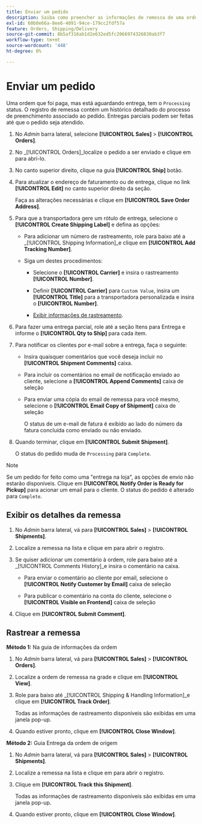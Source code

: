 ```yaml
---
title: Enviar um pedido
description: Saiba como preencher as informações de remessa de uma ordem de processamento e visualizar as informações de remessa e rastreamento.
exl-id: 60b0e66a-8ee6-4091-94ce-179cc2fdf57a
feature: Orders, Shipping/Delivery
source-git-commit: 8b5af316ab1d2e632ed5fc2066974326830ab3f7
workflow-type: tm+mt
source-wordcount: '448'
ht-degree: 0%

---
```


# Enviar um pedido

Uma ordem que foi paga, mas está aguardando entrega, tem o `Processing` status. O registro de remessa contém um histórico detalhado do processo de preenchimento associado ao pedido. Entregas parciais podem ser feitas até que o pedido seja atendido.

1. No _Admin_ barra lateral, selecione **[!UICONTROL Sales]** > **[!UICONTROL Orders]**.

1. No _[!UICONTROL Orders]_localize o pedido a ser enviado e clique em para abri-lo.

1. No canto superior direito, clique na guia **[!UICONTROL Ship]** botão.

1. Para atualizar o endereço de faturamento ou de entrega, clique no link **[!UICONTROL Edit]** no canto superior direito da seção.

   Faça as alterações necessárias e clique em **[!UICONTROL Save Order Address]**.

1. Para que a transportadora gere um rótulo de entrega, selecione o **[!UICONTROL Create Shipping Label]** e defina as opções:

   - Para adicionar um número de rastreamento, role para baixo até a _[!UICONTROL Shipping Information]_e clique em **[!UICONTROL Add Tracking Number]**.

   - Siga um destes procedimentos:

      - Selecione o **[!UICONTROL Carrier]** e insira o rastreamento **[!UICONTROL Number]**.

      - Definir **[!UICONTROL Carrier]** para `Custom Value`, insira um **[!UICONTROL Title]** para a transportadora personalizada e insira o **[!UICONTROL Number]**.

      - [Exibir informações de rastreamento](#track-the-shipment).

1. Para fazer uma entrega parcial, role até a seção Itens para Entrega e informe o **[!UICONTROL Qty to Ship]** para cada item.

1. Para notificar os clientes por e-mail sobre a entrega, faça o seguinte:

   - Insira quaisquer comentários que você deseja incluir no **[!UICONTROL Shipment Comments]** caixa.

   - Para incluir os comentários no email de notificação enviado ao cliente, selecione a **[!UICONTROL Append Comments]** caixa de seleção

   - Para enviar uma cópia do email de remessa para você mesmo, selecione o **[!UICONTROL Email Copy of Shipment]** caixa de seleção

     O status de um e-mail de fatura é exibido ao lado do número da fatura concluída como enviado ou não enviado.

1. Quando terminar, clique em **[!UICONTROL Submit Shipment]**.

   O status do pedido muda de `Processing` para `Complete`.

>[!NOTE]
>
>Se um pedido for feito como uma &quot;entrega na loja&quot;, as opções de envio não estarão disponíveis. Clique em **[!UICONTROL Notify Order is Ready for Pickup]** para acionar um email para o cliente. O status do pedido é alterado para `Complete`.

## Exibir os detalhes da remessa

1. No _Admin_ barra lateral, vá para **[!UICONTROL Sales]** > **[!UICONTROL Shipments]**.

1. Localize a remessa na lista e clique em para abrir o registro.

1. Se quiser adicionar um comentário à ordem, role para baixo até a _[!UICONTROL Comments History]_e insira o comentário na caixa.

   - Para enviar o comentário ao cliente por email, selecione o **[!UICONTROL Notify Customer by Email]** caixa de seleção

   - Para publicar o comentário na conta do cliente, selecione o **[!UICONTROL Visible on Frontend]** caixa de seleção

1. Clique em **[!UICONTROL Submit Comment]**.

## Rastrear a remessa

**Método 1:** Na guia de informações da ordem

1. No _Admin_ barra lateral, vá para **[!UICONTROL Sales]** > **[!UICONTROL Orders]**.

1. Localize a ordem de remessa na grade e clique em **[!UICONTROL View]**.

1. Role para baixo até _[!UICONTROL Shipping & Handling Information]_e clique em **[!UICONTROL Track Order]**.

   Todas as informações de rastreamento disponíveis são exibidas em uma janela pop-up.

1. Quando estiver pronto, clique em **[!UICONTROL Close Window]**.

**Método 2:** Guia Entrega da ordem de origem

1. No _Admin_ barra lateral, vá para **[!UICONTROL Sales]** > **[!UICONTROL Shipments]**.

1. Localize a remessa na lista e clique em para abrir o registro.

1. Clique em **[!UICONTROL Track this Shipment]**.

   Todas as informações de rastreamento disponíveis são exibidas em uma janela pop-up.

1. Quando estiver pronto, clique em **[!UICONTROL Close Window]**.
